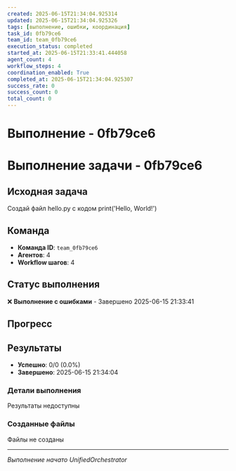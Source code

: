 ```yaml
---
created: 2025-06-15T21:34:04.925314
updated: 2025-06-15T21:34:04.925326
tags: [выполнение, ошибки, координация]
task_id: 0fb79ce6
team_id: team_0fb79ce6
execution_status: completed
started_at: 2025-06-15T21:33:41.444058
agent_count: 4
workflow_steps: 4
coordination_enabled: True
completed_at: 2025-06-15T21:34:04.925307
success_rate: 0
success_count: 0
total_count: 0
---
```


# Выполнение - 0fb79ce6

# Выполнение задачи - 0fb79ce6

## Исходная задача
Создай файл hello.py с кодом print('Hello, World!')

## Команда
- **Команда ID**: `team_0fb79ce6`
- **Агентов**: 4
- **Workflow шагов**: 4

## Статус выполнения

❌ **Выполнение с ошибками** - Завершено 2025-06-15 21:33:41

## Прогресс


## Результаты

- **Успешно**: 0/0 (0.0%)
- **Завершено**: 2025-06-15 21:34:04

### Детали выполнения

Результаты недоступны

### Созданные файлы

Файлы не созданы


---
*Выполнение начато UnifiedOrchestrator*
